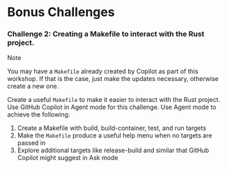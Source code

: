 # Bonus Challenges

### Challenge 2: Creating a Makefile to interact with the Rust project.

> [!NOTE]
> You may have a `Makefile` already created by Copilot as part of this
> workshop. If that is the case, just make the updates necessary, otherwise
> create a new one.

Create a useful `Makefile` to make it easier to interact with the Rust project.
Use GitHub Copilot in Agent mode for this challenge. Use Agent mode to achieve
the following:

1. Create a Makefile with build, build-container, test, and run targets
1. Make the `Makefile` produce a useful help menu when no targets are passed in
1. Explore additional targets like release-build and similar that GitHub
   Copilot might suggest in Ask mode